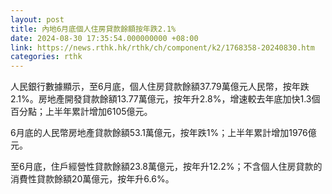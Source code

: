 ```yaml
---
layout: post
title: 內地6月底個人住房貸款餘額按年跌2.1%
date: 2024-08-30 17:35:54.000000000 +08:00
link: https://news.rthk.hk/rthk/ch/component/k2/1768358-20240830.htm
categories: rthk
---
```


人民銀行數據顯示，至6月底，個人住房貸款餘額37.79萬億元人民幣，按年跌2.1%。房地產開發貸款餘額13.77萬億元，按年升2.8%，增速較去年底加快1.3個百分點；上半年累計增加6105億元。

6月底的人民幣房地產貸款餘額53.1萬億元，按年跌1%；上半年累計增加1976億元。

至6月底，住戶經營性貸款餘額23.8萬億元，按年升12.2%；不含個人住房貸款的消費性貸款餘額20萬億元，按年升6.6%。
